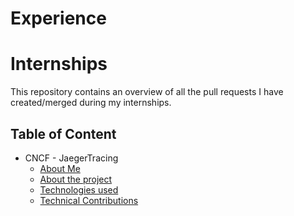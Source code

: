 # Experience

# Internships

This repository contains an overview of all the pull requests I have created/merged during my internships.

## Table of Content

- CNCF - JaegerTracing
  - [About Me](https://github.com/akagami-harsh/Experience/blob/main/Jaeger/README.md#Little-about-me)
  - [About the project](https://github.com/akagami-harsh/Experience/blob/main/Jaeger/README.md#about-the-project)
  - [Technologies used](https://github.com/akagami-harsh/Experience/blob/main/Jaeger/README.mdtechnologies-used)
  - [Technical Contributions](https://github.com/akagami-harsh/Experience/blob/main/Jaeger/README.md#technical-contributions)
